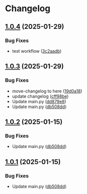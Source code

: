 # Changelog

## [1.0.4](https://github.com/voltron-ops/templates/compare/template1@v1.0.3...template1@v1.0.4) (2025-01-29)


### Bug Fixes

* test workflow ([3c2aadb](https://github.com/voltron-ops/templates/commit/3c2aadb5394bc06609149259f11467ae894875e7))

## [1.0.3](https://github.com/voltron-ops/templates/compare/template1-v1.0.2...template1@v1.0.3) (2025-01-29)


### Bug Fixes

* move-changelog to here ([19d0a18](https://github.com/voltron-ops/templates/commit/19d0a184e47902f3bf099d6beea51c6e43b5bcfc))
* update changelog ([cff98be](https://github.com/voltron-ops/templates/commit/cff98bec954c74735f12d7d9ee9d614d2e1d5344))
* Update main.py ([dd879e8](https://github.com/voltron-ops/templates/commit/dd879e8fbc811064571826a883776a0b07d78108))
* Update main.py ([db508dd](https://github.com/voltron-ops/templates/commit/db508dd8acc2937a4bf18ac2347bf125579c1426))

## [1.0.2](https://github.com/voltron-ops/templates/compare/template1-v1.0.1...template1@v1.0.2) (2025-01-15)


### Bug Fixes

* Update main.py ([db508dd](https://github.com/voltron-ops/templates/commit/db508dd8acc2937a4bf18ac2347bf125579c1426))

## [1.0.1](https://github.com/voltron-ops/templates/compare/template1-v1.0.0...template1@v1.0.1) (2025-01-15)


### Bug Fixes

* Update main.py ([db508dd](https://github.com/voltron-ops/templates/commit/db508dd8acc2937a4bf18ac2347bf125579c1426))
